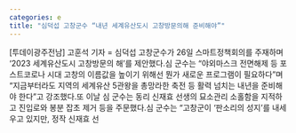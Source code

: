 ```yaml
---
categories: e
title: "심덕섭 고창군수 “내년 세계유산도시 고창방문의해 준비해야”"
---
```

[투데이광주전남] 고훈석 기자 = 심덕섭 고창군수가 26일 스마트정책회의를 주재하며 ‘2023 세계유산도시 고창방문의 해’를 제안했다.심 군수는 “야외마스크 전면해제 등 포스트코로나 시대 고창의 이름값을 높이기 위해선 뭔가 새로운 프로그램이 필요하다”며 “지금부터라도 지역의 세계유산 5관왕을 총망라한 축전 등 활력 넘치는 내년을 준비해야 한다”고 강조했다.또 이날 심 군수는 동리 신재효 선생의 묘소관리 소홀함을 지적하고 진입로와 봉분 잡초 제거 등을 주문했다.심 군수는 “고창군이 ‘판소리의 성지’를 내세우고 있지만, 정작 신재효 선